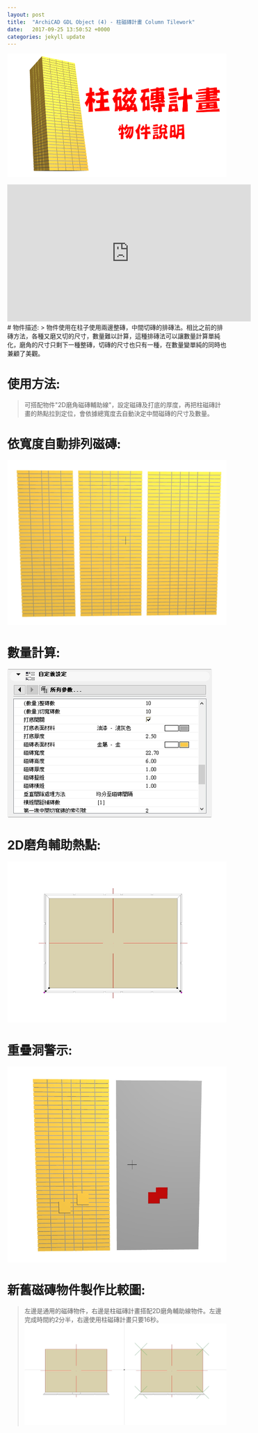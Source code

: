 ```yaml
---
layout: post
title:  "ArchiCAD GDL Object (4) - 柱磁磚計畫 Column Tilework"
date:   2017-09-25 13:50:52 +0000
categories: jekyll update
---
```


![柱磁磚計畫物件說明](/assets/ColumnTileWork/ColumnTilework.png)
<iframe width="560" height="315" src="https://www.youtube.com/embed/nlSemscm6OI" frameborder="0" allowfullscreen></iframe>
# 物件描述:  
> 物件使用在柱子使用兩邊整磚，中間切磚的排磚法。相比之前的排磚方法，各種又磨又切的尺寸，數量難以計算，這種排磚法可以讓數量計算單純化，磨角的尺寸只剩下一種整磚，切磚的尺寸也只有一種，在數量變單純的同時也兼顧了美觀。

# 使用方法:  
> 可搭配物件"2D磨角磁磚輔助線"，設定磁磚及打底的厚度，再把柱磁磚計畫的熱點拉到定位，會依據總寬度去自動決定中間磁磚的尺寸及數量。

# 依寬度自動排列磁磚:
![自動排列](/assets/ColumnTileWork/ColumnTileworkAutoArrangement.jpg)

# 數量計算:
![數量計算](/assets/ColumnTileWork/NumberOfTile.jpg)

# 2D磨角輔助熱點:
![2D磨角輔助熱點](/assets/ColumnTileWork/ColumnTileworkWithAuxiliaryChamferingHotspot.jpg)

# 重疊洞警示:
![重疊洞警示](/assets/ColumnTileWork/ColumnTileworkHoleOverlappingHint.jpg)

# 新舊磁磚物件製作比較圖:
> 左邊是通用的磁磚物件，右邊是柱磁磚計畫搭配2D磨角輔助線物件。左邊完成時間約2分半，右邊使用柱磁磚計畫只要16秒。
![新舊磁磚比較](/assets/ColumnTileWork/ColumnTileworkComparison.jpg)


[帶路雞Pro-App-Store]: https://appsto.re/tw/kp-Sfb.i
[帶路雞-App-Store]: https://appsto.re/tw/amD6eb.i

